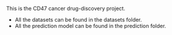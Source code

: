 This is the CD47 cancer drug-discovery project. 
- All the datasets can be found in the datasets folder.
- All the prediction model can be found in the prediction folder.